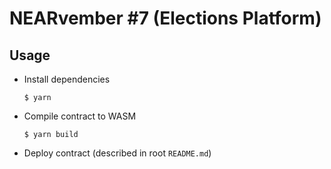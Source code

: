 # NEARvember #7 (Elections Platform)

## Usage

* Install dependencies
  ```shell
  $ yarn
  ```

* Compile contract to WASM
  ```shell
  $ yarn build
  ```

* Deploy contract (described in root `README.md`)
